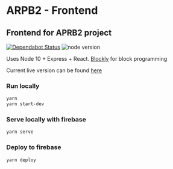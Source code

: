 # ARPB2 - Frontend

## Frontend for APRB2 project

[![Dependabot Status](https://api.dependabot.com/badges/status?host=github&repo=arpb2/frontend)](https://dependabot.com)
![node version](https://badgen.net/badge/node/10/green)

Uses Node 10 + Express + React. [Blockly](https://github.com/google/blockly) for block programming

Current live version can be found [here](https://arpb2-frontend.herokuapp.com/)

### Run locally

```bash
yarn
yarn start-dev
```

### Serve locally with firebase

```bash
yarn serve
```

### Deploy to firebase

```bash
yarn deploy
```
